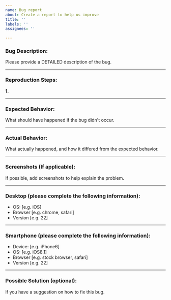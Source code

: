 ```yaml
---
name: Bug report
about: Create a report to help us improve
title: ''
labels: ''
assignees: ''

---
```

### Bug Description:
Please provide a DETAILED description of the bug.

---
### Reproduction Steps:    
**1.**

---
### Expected Behavior:
What should have happened if the bug didn't occur.

---
### Actual Behavior:
What actually happened, and how it differed from the expected behavior.

---
### Screenshots (If applicable):
If possible, add screenshots to help explain the problem.

---
### Desktop (please complete the following information):
 - OS: [e.g. iOS]
 - Browser [e.g. chrome, safari]
 - Version [e.g. 22]

---
### Smartphone (please complete the following information):
 - Device: [e.g. iPhone6]
 - OS: [e.g. iOS8.1]
 - Browser [e.g. stock browser, safari]
 - Version [e.g. 22]

---
### Possible Solution (optional):
If you have a suggestion on how to fix this bug.
